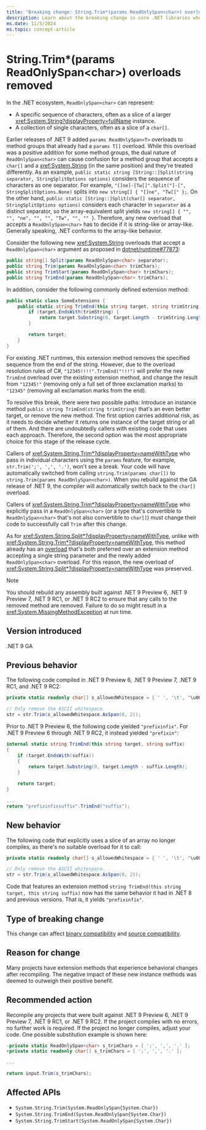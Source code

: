 ```yaml
---
title: "Breaking change: String.Trim*(params ReadOnlySpan<char>) overloads removed"
description: Learn about the breaking change in core .NET libraries where the String.Trim*(params ReadOnlySpan<char>) methods have been removed due to potential behavioral changes.
ms.date: 11/5/2024
ms.topic: concept-article
---
```


# String.Trim*(params ReadOnlySpan\<char>) overloads removed

In the .NET ecosystem, `ReadOnlySpan<char>` can represent:

- A specific sequence of characters, often as a slice of a larger <xref:System.String?displayProperty=fullName> instance.
- A collection of single characters, often as a slice of a `char[]`.

Earlier releases of .NET 9 added `params ReadOnlySpan<T>` overloads to method groups that already had a `params T[]` overload. While this overload was a positive addition for some method groups, the dual nature of `ReadOnlySpan<char>` can cause confusion for a method group that accepts a `char[]` and a <xref:System.String> (in the same position) and they're treated differently. As an example, `public static string [String::]Split(string separator, StringSplitOptions options)` considers the sequence of characters as one separator. For example, `"[]ne]-[Tw[]".Split("]-[", StringSplitOptions.None)` splits into `new string[] { "[]ne", "Tw[]" };`. On the other hand, `public static [String::]Split(char[] separator, StringSplitOptions options)` considers each character in `separator` as a distinct separator, so the array-equivalent split yields `new string[] { "", "", "ne", "", "", "Tw", "", "" }`. Therefore, any new overload that accepts a `ReadOnlySpan<char>` has to decide if it is string-like or array-like. Generally speaking, .NET conforms to the array-like behavior.

Consider the following new <xref:System.String> overloads that accept a `ReadOnlySpan<char>` argument as proposed in [dotnet/runtime#77873](https://github.com/dotnet/runtime/issues/77873):

```csharp
public string[] Split(params ReadOnlySpan<char> separator);
public string Trim(params ReadOnlySpan<char> trimChars);
public string TrimStart(params ReadOnlySpan<char> trimChars);
public string TrimEnd(params ReadOnlySpan<char> trimChars);
```

In addition, consider the following commonly defined extension method:

```csharp
public static class SomeExtensions {
    public static string TrimEnd(this string target, string trimString) {
        if (target.EndsWith(trimString) {
            return target.Substring(0, target.Length - trimString.Length);
        }

        return target;
    }
}
```

For existing .NET runtimes, this extension method removes the specified sequence from the end of the string. However, due to the overload resolution rules of C#, `"12345!!!!".TrimEnd("!!!")` will prefer the new `TrimEnd` overload over the existing extension method, and change the result from `"12345!"` (removing only a full set of three exclamation marks) to `"12345"` (removing all exclamation marks from the end).

To resolve this break, there were two possible paths: Introduce an instance method `public string TrimEnd(string trimString)` that's an even better target, or remove the new method. The first option carries additional risk, as it needs to decide whether it returns one instance of the target string or all of them. And there are undoubtedly callers with existing code that uses each approach. Therefore, the second option was the most appropriate choice for this stage of the release cycle.

Callers of <xref:System.String.Trim*?displayProperty=nameWithType> who pass in individual characters using the `params` feature, for example, `str.Trim(';', ',', '.')`, won't see a break. Your code will have automatically switched from calling `string.Trim(params char[])` to `string.Trim(params ReadOnlySpan<char>)`. When you rebuild against the GA release of .NET 9, the compiler will automatically switch back to the `char[]` overload.

Callers of <xref:System.String.Trim*?displayProperty=nameWithType> who explicitly pass in a `ReadOnlySpan<char>` (or a type that's convertible to `ReadOnlySpan<char>` that's not also convertible to `char[]`) must change their code to successfully call `Trim` after this change.

As for <xref:System.String.Split*?displayProperty=nameWithType>, unlike with <xref:System.String.Trim*?displayProperty=nameWithType>, this method already has an [overload](xref:System.String.Split(System.String,System.StringSplitOptions)) that's both preferred over an extension method accepting a single string parameter and the newly added `ReadOnlySpan<char>` overload. For this reason, the new overload of <xref:System.String.Split*?displayProperty=nameWithType> was preserved.

> [!NOTE]
> You should rebuild any assembly built against .NET 9 Preview 6, .NET 9 Preview 7, .NET 9 RC1, or .NET 9 RC2 to ensure that any calls to the removed method are removed. Failure to do so might result in a <xref:System.MissingMethodException> at run time.

## Version introduced

.NET 9 GA

## Previous behavior

The following code compiled in .NET 9 Preview 6, .NET 9 Preview 7, .NET 9 RC1, and .NET 9 RC2:

```csharp
private static readonly char[] s_allowedWhitespace = { ' ', '\t', '\u00A0', '\u2000' };

// Only remove the ASCII whitespace.
str = str.Trim(s_allowedWhitespace.AsSpan(0, 2));
```

Prior to .NET 9 Preview 6, the following code yielded `"prefixinfix"`. For .NET 9 Preview 6 through .NET 9 RC2, it instead yielded `"prefixin"`:

```csharp
internal static string TrimEnd(this string target, string suffix)
{
    if (target.EndsWith(suffix))
    {
        return target.Substring(0, target.Length - suffix.Length);
    }

    return target;
}

...
return "prefixinfixsuffix".TrimEnd("suffix");
```

## New behavior

The following code that explicitly uses a slice of an array no longer compiles, as there's no suitable overload for it to call:

```csharp
private static readonly char[] s_allowedWhitespace = { ' ', '\t', '\u00A0', '\u2000' };

// Only remove the ASCII whitespace.
str = str.Trim(s_allowedWhitespace.AsSpan(0, 2));
```

Code that features an extension method `string TrimEnd(this string target, this string suffix)` now has the same behavior it had in .NET 8 and previous versions. That is, it yields `"prefixinfix"`.

## Type of breaking change

This change can affect [binary compatibility](../../categories.md#binary-compatibility) and [source compatibility](../../categories.md#source-compatibility).

## Reason for change

Many projects have extension methods that experience behavioral changes after recompiling. The negative impact of these new instance methods was deemed to outweigh their positive benefit.

## Recommended action

Recompile any projects that were built against .NET 9 Preview 6, .NET 9 Preview 7, .NET 9 RC1, or .NET 9 RC2. If the project compiles with no errors, no further work is required. If the project no longer compiles, adjust your code. One possible substitution example is shown here:

```csharp
-private static ReadOnlySpan<char> s_trimChars = [ ';', ',', '.' ];
+private static readonly char[] s_trimChars = [ ';', ',', '.' ];

...

return input.Trim(s_trimChars);
```

## Affected APIs

- `System.String.Trim(System.ReadOnlySpan{System.Char})`
- `System.String.TrimEnd(System.ReadOnlySpan{System.Char})`
- `System.String.TrimStart(System.ReadOnlySpan{System.Char})`

